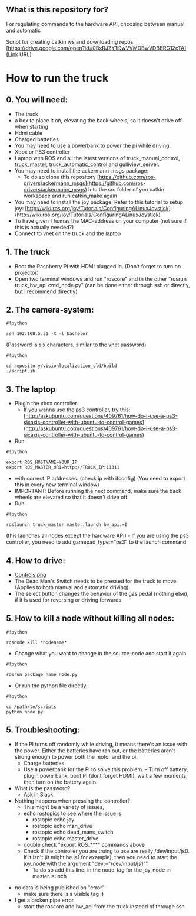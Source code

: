 ## What is this repository for? ##
For regulating commands to the hardware API, choosing between manual and automatic


Script for creating catkin ws and downloading repos: [https://drive.google.com/open?id=0BxRJZY1j9wVVMDBwVDBBRG12cTA](Link URL)

# How to run the truck #
## 0. You will need: ##
   * The truck
   * a box to place it on, elevating the back wheels, so it doesn't drive off when starting
   * Hdmi cable
   * Charged batteries
   * You may need to use a powerbank to power the pi while driving.
   * Xbox or PS3 controller
   * Laptop with ROS and all the latest versions of truck_manual_control, truck_master, truck_automatic_control and gulliview_server.
   * You may need to install the ackermann_msgs package: 
      - To do so clone this repository [https://github.com/ros-drivers/ackermann_msgs](https://github.com/ros-drivers/ackermann_msgs) into the src folder of you catkin workspace and run catkin_make again
   * You may need to install the joy package. Refer to this tutorial to setup joy: [http://wiki.ros.org/joy/Tutorials/ConfiguringALinuxJoystick](http://wiki.ros.org/joy/Tutorials/ConfiguringALinuxJoystick)
   * To have given Thomas the MAC-address on your computer (not sure if this is actually needed?)
   * Connect to vnet on the truck and the laptop

## 1. The truck ##
   * Boot the Raspberry PI with HDMI plugged in. (Don't forget to turn on projector)
   * Open two terminal windows and run "roscore" and in the other "rosrun truck_hw_api cmd_node.py" (can be done either through ssh or directly, but i recommend directly)
   
## 2. The camera-system: ##
    
```
#!python

ssh 192.168.5.31 -X -l bachelor
```
 (Password is six characters, similar to the vnet password)
    
```
#!python

cd repository/visionlocalization_old/build
./script.sh
```

    
   
## 3. The laptop ##
   * Plugin the xbox controller.
      - If you wanna use the ps3 controller, try this: [http://askubuntu.com/questions/409761/how-do-i-use-a-ps3-sixaxis-controller-with-ubuntu-to-control-games](http://askubuntu.com/questions/409761/how-do-i-use-a-ps3-sixaxis-controller-with-ubuntu-to-control-games)
   * Run 
```
#!python

export ROS_HOSTNAME=YOUR_IP
export ROS_MASTER_URI=http://TRUCK_IP:11311
```
* with correct IP addresses. (check ip with ifconfig) (You need to export this in every new terminal window)
* IMPORTANT: Before running the next command, make sure the back wheels are elevated so that it doesn't drive off.
* Run 

```
#!python

roslaunch truck_master master.launch hw_api:=0
```
 (this launches all nodes except the hardware API)
      - If you are using the ps3 controller, you need to add gamepad_type:="ps3" to the launch command
   
## 4. How to drive: ##
   - [Controls.png](https://bitbucket.org/repo/nqxL85/images/3204438201-Untitled.png)
   - The Dead Man's Switch needs to be pressed for the truck to move. (Applies to both manual and automatic driving)
   - The select button changes the behavior of the gas pedal (nothing else), if it is used for reversing or driving forwards.

## 5. How to kill a node without killing all nodes: ##
    
```
#!python

rosnode kill *nodename*
```

* Change what you want to change in the source-code and start it again:

```
#!python

rosrun package_name node.py
```
 
* Or run the python file directly.

```
#!python

cd /path/to/scripts
python node.py
```
## 5. Troubleshooting:  
   *  If the PI turns off randomly while driving, it means there's an issue with the power. Either the batteries have ran out, or the batteries aren't strong enough to power both the     motor and the pi.
       - Charge batteries
       - Use a powerbank for the PI to solve this problem.
             - Turn off battery, plugin powerbank, boot PI (dont forget HDMI), wait a few moments, then turn on the battery again.
   * What is the password?
      - Ask in Slack
   * Nothing happens when pressing the controller?
       - This might be a variety of issues, 
       - echo rostopics to see where the issue is.
           - rostopic echo joy
           - rostopic echo man_drive
           - rostopic echo dead_mans_switch
           - rostopic echo master_drive
       - double check "export ROS_***" commands above
       - Check if the controller you are truing to use are really /dev/input/js0. If it isn't (it might be js1 for example), 
         then you need to start the joy_node with the argument "dev:="/dev/input/js1""
         - To do so add this line:
             <param name="dev" type="string" value="/dev/input/js1" />
            in the node-tag for the joy_node in master.launch
   - no data is being published on "error"
      - make sure there is a visible tag ;)
   - I get a broken pipe error
      - start the roscore and hw_api from the truck instead of through ssh